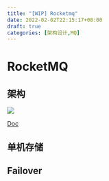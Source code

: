 ```yaml
---
title: "[WIP] Rocketmq"
date: 2022-02-02T22:15:17+08:00
draft: true
categories: [架构设计,MQ]
---
```


# RocketMQ

## 架构

![](https://rocketmq.apache.org/assets/images/rmq-basic-arc.png)

[Doc](https://rocketmq.apache.org/docs/rmq-arc/)

## 单机存储

## Failover